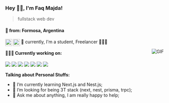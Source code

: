 ### Hey 👋🏽, I'm Faq Majda!

> fullstack web dev

#### 📍 from: Formosa, Argentina

<a href="https://www.linkedin.com/in/facundo-majda-678750252/">
  <img align="left" alt="faq's LinkdeIN" width="22px" src="https://cdn.jsdelivr.net/npm/simple-icons@v3/icons/linkedin.svg" />
</a>

<a href="https://www.instagram.com/">
  <img align="left" alt="faq's Instagram" width="22px" src="https://cdn.jsdelivr.net/npm/simple-icons@v3/icons/instagram.svg" />
</a>


🚀 currently, I'm a student, Freelancer 👨🏽‍💻

  <img align="right" alt="GIF" src="https://media.giphy.com/media/836HiJc7pgzy8iNXCn/giphy.gif" />
  

#### 👨🏻‍💻 Currently working on:

<a href="https://nestjs.com/"><img src="https://img.icons8.com/color/48/000000/nestjs.png"/></a>
<a href="https://www.javascript.com/"><img src="https://img.icons8.com/color/48/000000/javascript.png"/></a>
<a href="https://reactjs.org/"><img src="https://img.icons8.com/color/48/000000/react-native.png"/></a>
<a href="https://www.typescriptlang.org/"><img src="https://img.icons8.com/color/48/000000/typescript.png"/></a>
<a href="https://nodejs.org/"><img src="https://img.icons8.com/color/48/000000/nodejs.png"/></a>
<a href="https://www.mongodb.com/"><img src="https://img.icons8.com/color/48/000000/mongodb.png"/></a>
<a href="https://www.npmjs.com/"><img src="https://img.icons8.com/color/48/000000/npm.png"/></a>



**Talking about Personal Stuffs:**

- 🌱 I’m currently learning Next.js and Nest.js;
- 🤔 I’m looking for being 3T stack (next, nest, prisma, trpc);
- 💬 Ask me about anything, I am really happy to help;  

